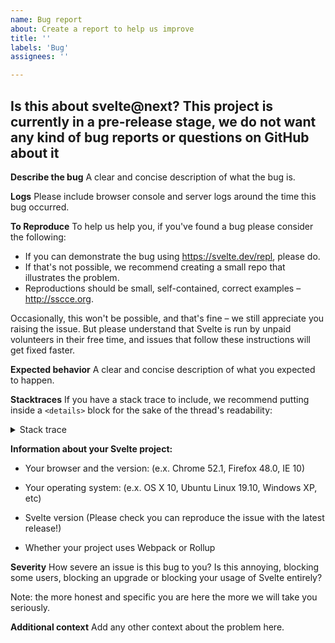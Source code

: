 ```yaml
---
name: Bug report
about: Create a report to help us improve
title: ''
labels: 'Bug'
assignees: ''

---
```


## Is this about svelte@next? This project is currently in a pre-release stage, we do not want any kind of bug reports or questions on GitHub about it

**Describe the bug**
A clear and concise description of what the bug is.

**Logs**
Please include browser console and server logs around the time this bug occurred.

**To Reproduce**
To help us help you, if you've found a bug please consider the following:

* If you can demonstrate the bug using https://svelte.dev/repl, please do.
* If that's not possible, we recommend creating a small repo that illustrates the problem.
* Reproductions should be small, self-contained, correct examples – http://sscce.org.

Occasionally, this won't be possible, and that's fine – we still appreciate you raising the issue. But please understand that Svelte is run by unpaid volunteers in their free time, and issues that follow these instructions will get fixed faster.

**Expected behavior**
A clear and concise description of what you expected to happen.

**Stacktraces**
If you have a stack trace to include, we recommend putting inside a `<details>` block for the sake of the thread's readability:

<details>
  <summary>Stack trace</summary>

  Stack trace goes here...
</details>

**Information about your Svelte project:**
- Your browser and the version: (e.x. Chrome 52.1, Firefox 48.0, IE 10)

- Your operating system: (e.x. OS X 10, Ubuntu Linux 19.10, Windows XP, etc)

- Svelte version (Please check you can reproduce the issue with the latest release!)

- Whether your project uses Webpack or Rollup

**Severity**
How severe an issue is this bug to you? Is this annoying, blocking some users, blocking an upgrade or blocking your usage of Svelte entirely?

Note: the more honest and specific you are here the more we will take you seriously.

**Additional context**
Add any other context about the problem here.
